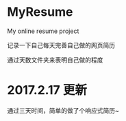 # MyResume
My online resume project

记录一下自己每天完善自己做的网页简历

通过天数文件夹来表明自己做的程度


<h1>2017.2.17 更新</h1>

通过三天时间，简单的做了个响应式简历~

